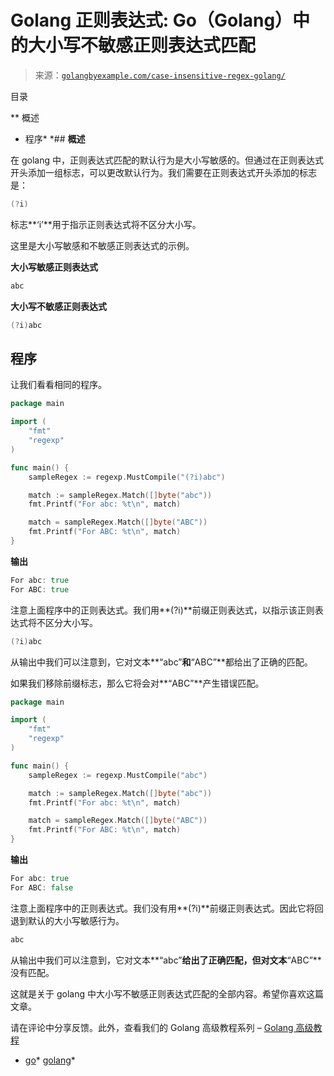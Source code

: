 <!--yml

类别: 未分类

日期: 2024-10-13 06:37:12

-->

# Golang 正则表达式: Go（Golang）中的大小写不敏感正则表达式匹配

> 来源：[`golangbyexample.com/case-insensitive-regex-golang/`](https://golangbyexample.com/case-insensitive-regex-golang/)

目录

**   概述

+   程序*  *## **概述**

在 golang 中，正则表达式匹配的默认行为是大小写敏感的。但通过在正则表达式开头添加一组标志，可以更改默认行为。我们需要在正则表达式开头添加的标志是：

```go
(?i)
```

标志**‘i’**用于指示正则表达式将不区分大小写。

这里是大小写敏感和不敏感正则表达式的示例。

**大小写敏感正则表达式**

```go
abc
```

**大小写不敏感正则表达式**

```go
(?i)abc
```

## **程序**

让我们看看相同的程序。

```go
package main

import (
	"fmt"
	"regexp"
)

func main() {
	sampleRegex := regexp.MustCompile("(?i)abc")

	match := sampleRegex.Match([]byte("abc"))
	fmt.Printf("For abc: %t\n", match)

	match = sampleRegex.Match([]byte("ABC"))
	fmt.Printf("For ABC: %t\n", match)
}
```

**输出**

```go
For abc: true
For ABC: true
```

注意上面程序中的正则表达式。我们用**(?i)**前缀正则表达式，以指示该正则表达式将不区分大小写。

```go
(?i)abc
```

从输出中我们可以注意到，它对文本**“abc”**和**“ABC”**都给出了正确的匹配。

如果我们移除前缀标志，那么它将会对**“ABC”**产生错误匹配。

```go
package main

import (
	"fmt"
	"regexp"
)

func main() {
	sampleRegex := regexp.MustCompile("abc")

	match := sampleRegex.Match([]byte("abc"))
	fmt.Printf("For abc: %t\n", match)

	match = sampleRegex.Match([]byte("ABC"))
	fmt.Printf("For ABC: %t\n", match)
}
```

**输出**

```go
For abc: true
For ABC: false
```

注意上面程序中的正则表达式。我们没有用**(?i)**前缀正则表达式。因此它将回退到默认的大小写敏感行为。

```go
abc
```

从输出中我们可以注意到，它对文本**“abc”**给出了正确匹配，但对文本**“ABC”**没有匹配。

这就是关于 golang 中大小写不敏感正则表达式匹配的全部内容。希望你喜欢这篇文章。

请在评论中分享反馈。此外，查看我们的 Golang 高级教程系列 – [Golang 高级教程](https://golangbyexample.com/golang-comprehensive-tutorial/)

+   [go](https://golangbyexample.com/tag/go/)*   [golang](https://golangbyexample.com/tag/golang/)*

